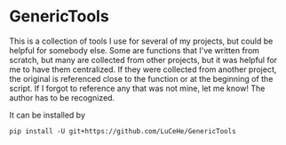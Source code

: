 # GenericTools

This is a collection of tools I use for several of my projects, but could be helpful for somebody else. Some are functions that I've written from scratch, 
but many are collected from other projects, but it was helpful for me to have them centralized. If they were collected from another project, the original
is referenced close to the function or at the beginning of the script. If I forgot to reference any that was not mine, let me know! The author has to be recognized.

It can be installed by 

```pip install -U git+https://github.com/LuCeHe/GenericTools```
